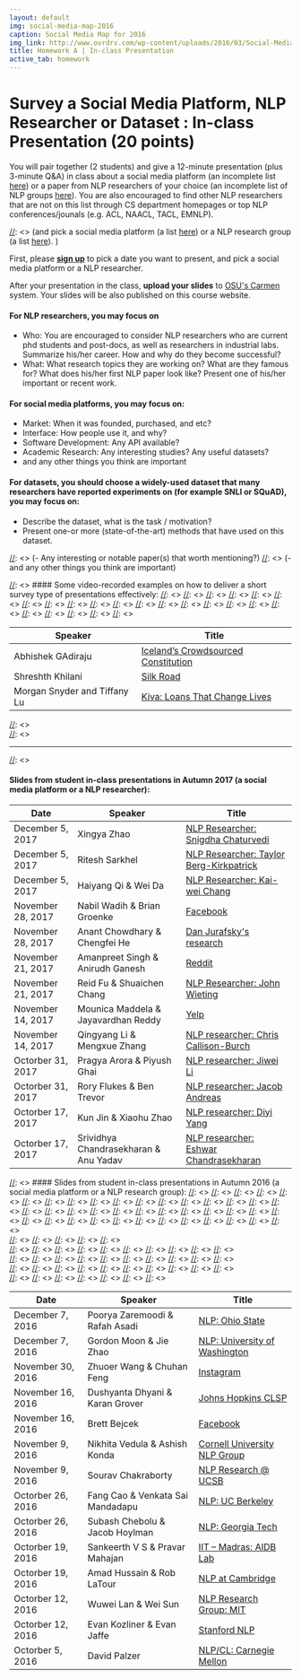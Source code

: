 ```yaml
---
layout: default
img: social-media-map-2016
caption: Social Media Map for 2016
img_link: http://www.ovrdrv.com/wp-content/uploads/2016/03/Social-Media-Map-2016.pdf
title: Homework A | In-class Presentation
active_tab: homework
---
```




Survey a Social Media Platform, NLP Researcher or Dataset <span class="text-muted">: In-class Presentation (20 points)</span> 
=============================================================

You will pair together (2 students) and give a 12-minute presentation (plus 3-minute Q&A) in class about a social media platform (an incomplete list [here](http://www.ovrdrv.com/wp-content/uploads/2016/03/Social-Media-Map-2016.pdf)) or a paper from NLP researchers of your choice (an incomplete list of NLP groups [here](https://www.quora.com/Which-are-the-best-schools-for-studying-natural-language-processing)). You are also encouraged to find other NLP researchers that are not on this list through CS department homepages or top NLP conferences/jounals (e.g. ACL, NAACL, TACL, EMNLP). 

[//]: <> (on a social media platform or a NLP researcher of your choice.)
[//]: <> (and pick a social media platform (a list [here](http://www.ovrdrv.com/wp-content/uploads/2016/03/Social-Media-Map-2016.pdf)) or a NLP research group (a list [here](https://www.quora.com/Which-are-the-best-schools-for-studying-natural-language-processing)). )

First, please **[sign up](https://docs.google.com/spreadsheets/d/1QoL4ai4x6MCtxFSFnP7ViPG-hIXO8Qq1OXJYZ9lp-Ew/edit?usp=sharing)** to pick a date you want to present, and pick a social media platform or a NLP researcher. 

After your presentation in the class, **upload your slides** to [OSU's Carmen](https://carmen.osu.edu/) system. Your slides will be also published on this course website. 

#### For NLP researchers, you may focus on

- Who: You are encouraged to consider NLP researchers who are current phd students and post-docs, as well as researchers in industrial labs. Summarize his/her career. How and why do they become successful?
- What: What research topics they are working on? What are they famous for? What does his/her first NLP paper look like? Present one of his/her important or recent work.  

#### For social media platforms, you may focus on:

- Market: When it was founded, purchased, and etc?
- Interface: How people use it, and why?
- Software Development: Any API available?
- Academic Research: Any interesting studies? Any useful datasets?
- and any other things you think are important

#### For datasets, you should choose a widely-used dataset that many researchers have reported experiments on (for example SNLI or SQuAD), you may focus on:

- Describe the dataset, what is the task / motivation?
- Present one-or more (state-of-the-art) methods that have used on this dataset.

[//]: <> (#### For NLP research groups, you may focus on:)

[//]: <> (- Who? What are the prominent researchers, famous students or alumni?)
[//]: <> (- What do they do? What research topics they are working on?)
[//]: <> (- Any interesting or notable paper(s) that worth mentioning?)
[//]: <> (- and any other things you think are important)

[//]: <hr>

[//]: <>  #### Some video-recorded examples on how to deliver a short survey type of presentations effectively: 
[//]: <> 
[//]: <>   <table class="table table-striped">
[//]: <>     <thead>
[//]: <>       <tr>
[//]: <>         <th>Speaker</th>
[//]: <>         <th>Title</th>
[//]: <>       </tr>
[//]: <>     </thead>
[//]: <>     <tbody>
[//]: <>       <tr>
[//]: <>         <td>Abhishek GAdiraju</td>
[//]: <>         <td><a href="https://vimeo.com/106347045">Iceland’s Crowdsourced Constitution</a></td>
[//]: <>       </tr>
[//]: <>       <tr>
[//]: <>         <td>Shreshth Khilani</td>
[//]: <>         <td><a href="https://vimeo.com/106529777">Silk Road</a></td>
[//]: <>       </tr>
[//]: <>       <tr>
[//]: <>         <td>Morgan Snyder and Tiffany Lu</td>
[//]: <>         <td><a href="https://vimeo.com/106435795">Kiva: Loans That Change Lives</a></td>
[//]: <>       </tr>
[//]: <>     </tbody>
[//]: <>   </table>
[//]: <>  
[//]: <> <hr>
[//]: <> 
#### Slides from student in-class presentations in Autumn 2017 (a social media platform or a NLP researcher): 

 
   <table class="table table-striped">
     <thead>
       <tr>
         <th> Date </th>
         <th>Speaker</th>
         <th>Title</th>
       </tr>
     </thead>
     <tbody>
     	<tr>
         <td>December 5, 2017</td>
         <td>Xingya Zhao</td>
         <td><a href="./slides/students_2017/cse5539pre_xzhao.pdf">NLP Researcher: Snigdha Chaturvedi</a></td>
       </tr>
     	<tr>
         <td>December 5, 2017</td>
         <td>Ritesh Sarkhel</td>
         <td><a href="./slides/students_2017/Presentation.pdf">NLP Researcher: Taylor Berg-Kirkpatrick</a></td>
       </tr>
     	<tr>
         <td>December 5, 2017</td>
         <td>Haiyang Qi & Wei Da</td>
         <td><a href="./slides/students_2017/Presentation2.pdf">NLP Researcher: Kai-wei Chang</a></td>
       </tr>
     	<tr>
         <td>November 28, 2017</td>
         <td>Nabil Wadih & Brian Groenke</td>
         <td><a href="./slides/students_2017/Facebook_NLP.pdf">Facebook</a></td>
       </tr>
     	<tr>
         <td>November 28, 2017</td>
         <td>Anant Chowdhary & Chengfei He</td>
         <td><a href="./slides/students_2017/NLP_presentation.pdf">Dan Jurafsky's research</a></td>
       </tr>
     	<tr>
         <td>November 21, 2017</td>
         <td>Amanpreet Singh & Anirudh Ganesh</td>
         <td><a href="./slides/students_2017/Reddit_Presentation.pdf">Reddit</a></td>
       </tr>
     	<tr>
         <td>November 21, 2017</td>
         <td>Reid Fu & Shuaichen Chang</td>
         <td><a href="./slides/students_2017/5539_presentation.pdf">NLP Researcher: John Wieting</a></td>
       </tr>
     	<tr>
         <td>November 14, 2017</td>
         <td>Mounica Maddela & Jayavardhan Reddy</td>
         <td><a href="./slides/students_2017/Inclass_ Presentation_Mounica_Jayavardhan.pdf">Yelp</a></td>
       </tr>
         <tr>
         <td>November 14, 2017</td>
         <td>Qingyang Li & Mengxue Zhang</td>
         <td><a href="./slides/students_2017/Social_Media_Presentation.ppt">NLP researcher: Chris Callison-Burch</a></td>
       </tr>
       <tr>
         <td>Octorber 31, 2017</td>
         <td>Pragya Arora & Piyush Ghai</td>
         <td><a href="./slides/students_2017/Jiwei Li_NLP_Researcher.pdf">NLP researcher: Jiwei Li</a></td>
       </tr>
       <tr>
         <td>Octorber 31, 2017</td>
         <td>Rory Flukes & Ben Trevor</td>
         <td><a href="./slides/students_2017/Social_Media_Presentation.pdf">NLP researcher: Jacob Andreas</a></td>
       </tr>
       <tr>
         <td>Octorber 17, 2017</td>
         <td>Kun Jin & Xiaohu Zhao</td>
         <td><a href="./slides/students_2017/Presentation.pptx">NLP researcher: Diyi Yang</a></td>
       </tr>
         <tr>
         <td>Octorber 17, 2017</td>
         <td>Srividhya Chandrasekharan & Anu Yadav</td>
         <td><a href="./slides/students_2017/In-class presentation_Anu_Srividhya.pdf">NLP researcher: Eshwar Chandrasekharan</a></td>
       </tr>
     </tbody>
   </table>
   
[//]: <> #### Slides from student in-class presentations in Autumn 2016 (a social media platform or a NLP research group): 
[//]: <> 
[//]: <> 
[//]: <>   <table class="table table-striped">
[//]: <>     <thead>
[//]: <>       <tr>
[//]: <>         <th> Date </th>
[//]: <>         <th>Speaker</th>
[//]: <>         <th>Title</th>
[//]: <>       </tr>
[//]: <>     </thead>
[//]: <>     <tbody>
[//]: <>         <tr>
[//]: <>         <td>December 7, 2016</td>
[//]: <>         <td>Poorya Zaremoodi & Rafah Asadi</td>
[//]: <>         <td><a href="./slides/students/OSU_NLP_group.pdf">NLP: Ohio State</a></td>
[//]: <>       </tr>
[//]: <>         <tr>
[//]: <>         <td>December 7, 2016</td>
[//]: <>         <td>Gordon Moon & Jie Zhao</td>
[//]: <>         <td><a href="./slides/students/NLP_UW_gordon_jie.pdf">NLP: University of Washington</a></td>
[//]: <>       </tr>
[//]: <>         <tr>
[//]: <>         <td>November 30, 2016</td>
[//]: <>         <td>Zhuoer Wang & Chuhan Feng</td>
[//]: <>         <td><a href="./slides/students/Instagram.pdf">Instagram</a></td>
[//]: <>       </tr>
[//]: <>         <tr>
[//]: <>         <td>November 16, 2016</td>
[//]: <>         <td>Dushyanta Dhyani & Karan Grover</td>
[//]: <>         <td><a href="./slides/students/JHU_CLSP.pdf">Johns Hopkins CLSP</a></td>
[//]: <>       </tr>
[//]: <>         <tr>
[//]: <>         <td>November 16, 2016</td>
[//]: <>         <td>Brett Bejcek</td>
[//]: <>         <td><a href="./slides/students/Facebook.pdf">Facebook</a></td>
[//]: <>       </tr>
[//]: <>         <tr>
[//]: <>         <td>November 9, 2016</td>
[//]: <>         <td>Nikhita Vedula & Ashish Konda</td>
[//]: <>         <td><a href="./slides/students/CSE5539Presentation_ashish_nikhita.pdf">Cornell University NLP Group</a></td>
[//]: <>       </tr>      
[//]: <>         <tr>
[//]: <>         <td>November 9, 2016</td>
[//]: <>         <td>Sourav Chakraborty</td>
[//]: <>         <td><a href="./slides/students/chakrabs_5539.pdf">NLP Research @ UCSB</a></td>
[//]: <>       </tr>   
[//]: <>         <tr>
[//]: <>         <td>Octorber 26, 2016</td>
[//]: <>         <td>Fang Cao & Venkata Sai Mandadapu</td>
[//]: <>         <td><a href="./slides/students/NLP-UCB.pdf">NLP: UC Berkeley</a></td>
[//]: <>       </tr>
[//]: <>         <tr>
[//]: <>         <td>Octorber 26, 2016</td>
[//]: <>         <td>Subash Chebolu & Jacob Hoylman</td>
[//]: <>         <td><a href="./slides/students/NLP_Georgia_Tech.pdf">NLP: Georgia Tech</a></td>
[//]: <>       </tr>  
[//]: <>         <tr>
[//]: <>         <td>Octorber 19, 2016</td>
[//]: <>         <td>Sankeerth V S & Pravar Mahajan</td>
[//]: <>         <td><a href="./slides/students/IIT_Madras.pdf">IIT – Madras: AIDB Lab</a></td>
[//]: <>       </tr>
[//]: <>         <tr>
[//]: <>         <td>Octorber 19, 2016</td>
[//]: <>         <td>Amad Hussain & Rob LaTour</td>
[//]: <>         <td><a href="./slides/students/NLP_at_Cambridge.pdf">NLP at Cambridge</a></td>
[//]: <>       </tr>  
[//]: <>         <tr>
[//]: <>         <td>Octorber 12, 2016</td>
[//]: <>         <td>Wuwei Lan & Wei Sun</td>
[//]: <>         <td><a href="./slides/students/MIT_NLP_Group_WuweiLan_WeiSun.pdf">NLP Research Group: MIT</a></td>
[//]: <>       </tr>
[//]: <>       <tr>
[//]: <>         <td>Octorber 12, 2016</td>
[//]: <>         <td>Evan Kozliner & Evan Jaffe</td>
[//]: <>         <td><a href="./slides/students/Stanford_NLP.pdf">Stanford NLP</a></td>
[//]: <>       </tr>  
[//]: <>         <tr>
[//]: <>         <td>Octorber 5, 2016</td>
[//]: <>         <td>David Palzer</td>
[//]: <>         <td><a href="./slides/students/davidpalzer_138983_1104729_NLP.pdf">NLP/CL: Carnegie Mellon</a></td>
[//]: <>       </tr>
[//]: <>     </tbody>
[//]: <>   </table>

